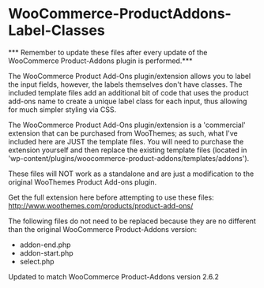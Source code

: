 WooCommerce-ProductAddons-Label-Classes
=======================================

*** Remember to update these files after every update of the WooCommerce Product-Addons plugin is performed.***

The WooCommerce Product Add-Ons plugin/extension allows you to label the input fields, however, the labels themselves don't have classes. The included template files add an additional bit of code that uses the product add-ons name to create a unique label class for each input, thus allowing for much simpler styling via CSS.

The WooCommerce Product Add-Ons plugin/extension is a 'commercial' extension that can be purchased from WooThemes; as such, what I've included here are JUST the template files.  You will need to purchase the extension yourself and then replace the existing template files (located in 'wp-content/plugins/woocommerce-product-addons/templates/addons').

These files will NOT work as a standalone and are just a modification to the original WooThemes Product Add-ons plugin.

Get the full extension here before attempting to use these files: http://www.woothemes.com/products/product-add-ons/

The following files do not need to be replaced because they are no different than the original WooCommerce Product-Addons version:
- addon-end.php
- addon-start.php
- select.php

Updated to match WooCommerce Product-Addons version 2.6.2
